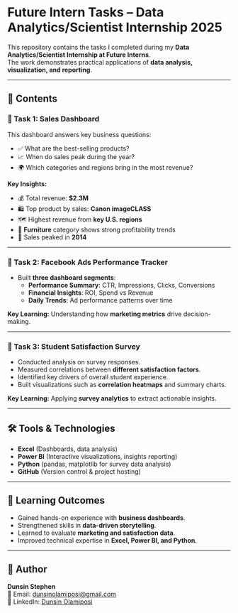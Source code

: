 # Future Intern Tasks – Data Analytics/Scientist Internship 2025

This repository contains the tasks I completed during my **Data Analytics/Scientist Internship at Future Interns**.  
The work demonstrates practical applications of **data analysis, visualization, and reporting**.

---

## 📂 Contents

### 🔹 Task 1: Sales Dashboard
This dashboard answers key business questions:
- ✅ What are the best-selling products?
- 📈 When do sales peak during the year?
- 🌍 Which categories and regions bring in the most revenue?

**Key Insights:**
- 💰 Total revenue: **$2.3M**
- 🛍️ Top product by sales: **Canon imageCLASS**
- 🗺️ Highest revenue from **key U.S. regions**
- 🧩 **Furniture** category shows strong profitability trends
- 📆 Sales peaked in **2014**

---

### 🔹 Task 2: Facebook Ads Performance Tracker
- Built **three dashboard segments**:
  - **Performance Summary**: CTR, Impressions, Clicks, Conversions  
  - **Financial Insights**: ROI, Spend vs Revenue  
  - **Daily Trends**: Ad performance patterns over time  

**Key Learning:** Understanding how **marketing metrics** drive decision-making.

---

### 🔹 Task 3: Student Satisfaction Survey
- Conducted analysis on survey responses.  
- Measured correlations between **different satisfaction factors**.  
- Identified key drivers of overall student experience.  
- Built visualizations such as **correlation heatmaps** and summary charts.  

**Key Learning:** Applying **survey analytics** to extract actionable insights.

---

## 🛠 Tools & Technologies
- **Excel** (Dashboards, data analysis)  
- **Power BI** (Interactive visualizations, insights reporting)  
- **Python** (pandas, matplotlib for survey data analysis)  
- **GitHub** (Version control & project hosting)  

---

## 📌 Learning Outcomes
- Gained hands-on experience with **business dashboards**.  
- Strengthened skills in **data-driven storytelling**.  
- Learned to evaluate **marketing and satisfaction data**.  
- Improved technical expertise in **Excel, Power BI, and Python**.  

---

## 👤 Author
**Dunsin Stephen**  
📧 Email: [dunsinolamiposi@gmail.com](mailto:dunsinolamiposi@gmail.com)  
💼 LinkedIn: [Dunsin Olamiposi](https://www.linkedin.com/in/dunsin-olamiposi-ba713a325?utm_source=share&utm_campaign=share_via&utm_content=profile&utm_medium=ios_app)
